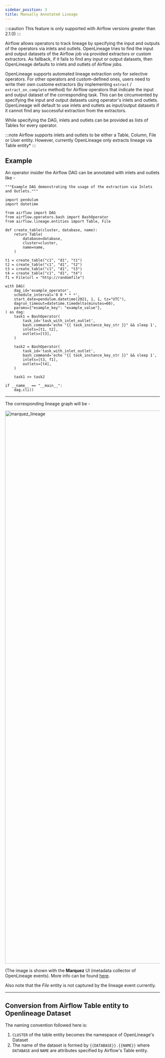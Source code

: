 ```yaml
---
sidebar_position: 3
title: Manually Annotated Lineage
---
```


:::caution
This feature is only supported with Airflow versions greater than 2.1.0)
:::

Airflow allows operators to track lineage by specifying the input and outputs of the operators via inlets and outlets. OpenLineage tries to find the input and output datasets of the Airflow job via provided extractors or custom extractors. As fallback, if it fails to find any input or output datasets, then OpenLineage defaults to inlets and outlets of Airflow jobs. 


OpenLineage supports automated lineage extraction only for selective operators. For other operators and custom-defined ones, users need to write their own custome extractors (by implementing `extract` / `extract_on_complete` method) for Airflow operators that indicate the input and output dataset of the corresponding task. 
This can be circumvented by specifying the input and output datasets using operator's inlets and outlets. OpenLineage will default to use inlets and outlets as input/output datasets if it cannot find any successful extraction from the extractors. 

While specifying the DAG, inlets and outlets can be provided as lists of Tables for every operator. 

:::note
Airflow supports inlets and outlets to be either a Table, Column, File or User entity. However, currently OpenLineage only extracts lineage via Table entity*
:::

## Example

An operator insider the Airflow DAG can be annotated with inlets and outlets like - 

```
"""Example DAG demonstrating the usage of the extraction via Inlets and Outlets."""

import pendulum
import datetime

from airflow import DAG
from airflow.operators.bash import BashOperator
from airflow.lineage.entities import Table, File

def create_table(cluster, database, name):
    return Table(
        database=database,
        cluster=cluster,
        name=name,
    )

t1 = create_table("c1", "d1", "t1")
t2 = create_table("c1", "d1", "t2")
t3 = create_table("c1", "d1", "t3")
t4 = create_table("c1", "d1", "t4")
f1 = File(url = "http://randomfile")

with DAG(
    dag_id='example_operator',
    schedule_interval='0 0 * * *',
    start_date=pendulum.datetime(2021, 1, 1, tz="UTC"),
    dagrun_timeout=datetime.timedelta(minutes=60),
    params={"example_key": "example_value"},
) as dag:
    task1 = BashOperator(
        task_id='task_with_inlet_outlet',
        bash_command='echo "{{ task_instance_key_str }}" && sleep 1',
        inlets=[t1, t2],
        outlets=[t3],
    )

    task2 = BashOperator(
        task_id='task_with_inlet_outlet',
        bash_command='echo "{{ task_instance_key_str }}" && sleep 1',
        inlets=[t3, f1],
        outlets=[t4],
    )

    task1 >> task2
    
if __name__ == "__main__":
    dag.cli()
```

---

The corresponding lineage graph will be - 


<img width="1792" alt="marquez_lineage" src="https://user-images.githubusercontent.com/32615205/181394536-ad6d516d-a894-4bac-9b57-353c1092492f.png" />

(The image is shown with the **Marquez** UI (metadata collector of OpenLineage events). More info can be found [here](https://marquezproject.github.io/marquez/).

Also note that the *File* entity is not captured by the lineage event currently. 

--- 

## Conversion from Airflow Table entity to Openlineage Dataset 

The naming convention followed here is: 
1. `CLUSTER` of the table entity becomes the namespace of OpenLineage's Dataset
2. The name of the dataset is formed by `{{DATABASE}}.{{NAME}}` where `DATABASE` and `NAME` are attributes specified by Airflow's Table entity. 
